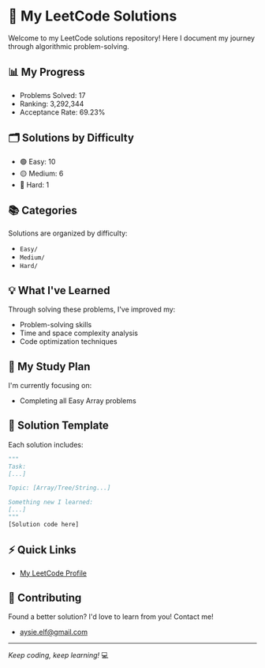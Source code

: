 # 🚀 My LeetCode Solutions

Welcome to my LeetCode solutions repository! Here I document my journey through algorithmic problem-solving.

## 📊 My Progress
- Problems Solved: 17
- Ranking: 3,292,344
- Acceptance Rate: 69.23%

## 🗂️ Solutions by Difficulty
- 🟢 Easy: 10
- 🟡 Medium: 6
- 🔴 Hard: 1

## 📚 Categories
Solutions are organized by difficulty:
- `Easy/`
- `Medium/`
- `Hard/`

## 💡 What I've Learned

Through solving these problems, I've improved my:
- Problem-solving skills
- Time and space complexity analysis
- Code optimization techniques

## 🎯 My Study Plan

I'm currently focusing on:
- Completing all Easy Array problems

## 📝 Solution Template

Each solution includes:
```python
"""
Task: 
[...]

Topic: [Array/Tree/String...]

Something new I learned:
[...]
"""
[Solution code here]
```

## ⚡ Quick Links
- [My LeetCode Profile](https://leetcode.com/u/aysieelf)

## 🌟 Contributing
Found a better solution? I'd love to learn from you! Contact me!
- aysie.elf@gmail.com
---
*Keep coding, keep learning!* 💻
